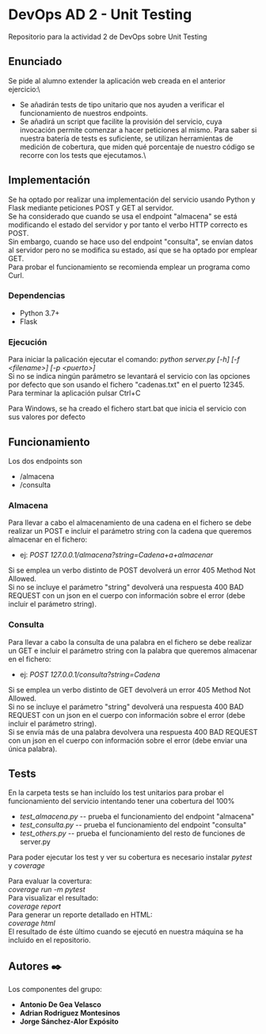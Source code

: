 # DevOps AD 2 - Unit Testing
Repositorio para la actividad 2 de DevOps sobre Unit Testing

## Enunciado
Se pide al alumno extender la aplicación web creada en el anterior ejercicio:\
* Se añadirán tests de tipo unitario que nos ayuden a verificar el funcionamiento de nuestros endpoints.
* Se añadirá un script que facilite la provisión del servicio, cuya invocación permite comenzar a hacer peticiones al mismo.
Para saber si nuestra batería de tests es suficiente, se utilizan herramientas de medición de cobertura, que miden qué porcentaje de nuestro código se recorre con los tests que ejecutamos.\

## Implementación
Se ha optado por realizar una implementación del servicio usando Python y Flask mediante peticiones POST y GET al servidor.\
Se ha considerado que cuando se usa el endpoint "almacena" se está modificando el estado del servidor y por tanto el verbo HTTP correcto es POST.\
Sin embargo, cuando se hace uso del endpoint "consulta", se envían datos al servidor pero no se modifica su estado, así que se ha optado por emplear GET.\
Para probar el funcionamiento se recomienda emplear un programa como Curl.

### Dependencias
* Python 3.7+
* Flask

  
### Ejecución
Para iniciar la palicación ejecutar el comando: _python server.py [-h] [-f \<filename\>] [-p \<puerto\>]_\
Si no se indica ningún parámetro se levantará el servicio con las opciones por defecto que son usando el fichero "cadenas.txt" en el puerto 12345.\
Para terminar la aplicación pulsar Ctrl+C 

Para Windows, se ha creado el fichero start.bat que inicia el servicio con sus valores por defecto

## Funcionamiento
Los dos endpoints son 
* /almacena
* /consulta

### Almacena
Para llevar a cabo el almacenamiento de una cadena en el fichero se debe realizar un POST e incluir el parámetro string con la cadena que queremos almacenar en el fichero:
* ej: _POST 127.0.0.1/almacena?string=Cadena+a+almacenar_

Si se emplea un verbo distinto de POST devolverá un error 405 Method Not Allowed.\
Si no se incluye el parámetro "string" devolverá una respuesta 400 BAD REQUEST con un json en el cuerpo con información sobre el error (debe incluir el parámetro string).
### Consulta
Para llevar a cabo la consulta de una palabra en el fichero se debe realizar un GET e incluir el parámetro string con la palabra que queremos almacenar en el fichero:
* ej: _POST 127.0.0.1/consulta?string=Cadena_

Si se emplea un verbo distinto de GET devolverá un error 405 Method Not Allowed.\
Si no se incluye el parámetro "string" devolverá una respuesta 400 BAD REQUEST con un json en el cuerpo con información sobre el error (debe incluir el parámetro string).\
Si se envía más de una palabra devolvera una respuesta 400 BAD REQUEST con un json en el cuerpo con información sobre el error (debe enviar una única palabra).

## Tests
En la carpeta tests se han incluído los test unitarios para probar el funcionamiento del servicio intentando tener una cobertura del 100%
* _test_almacena.py_ -- prueba el funcionamiento del endpoint "almacena"
* _test_consulta.py_ -- prueba el funcionamiento del endpoint "consulta"
* _test_others.py_   -- prueba el funcionamiento del resto de funciones de server.py 

Para poder ejecutar los test y ver su cobertura es necesario instalar _pytest_ y _coverage_

Para evaluar la covertura:\
_coverage run -m pytest_\
Para visualizar el resultado:\
_coverage report_\
Para generar un reporte detallado en HTML:\
_coverage html_\
El resultado de éste último cuando se ejecutó en nuestra máquina se ha incluido en el repositorio.

## Autores ✒️

Los componentes del grupo:

* **Antonio De Gea Velasco**
* **Adrian Rodriguez Montesinos**
* **Jorge Sánchez-Alor Expósito**
